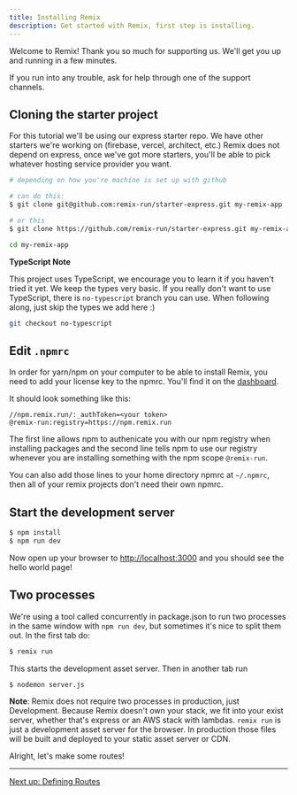 ```yaml
---
title: Installing Remix
description: Get started with Remix, first step is installing.
---
```


Welcome to Remix! Thank you so much for supporting us. We'll get you up and running in a few minutes.

If you run into any trouble, ask for help through one of the support channels.

## Cloning the starter project

For this tutorial we'll be using our express starter repo. We have other starters we're working on (firebase, vercel, architect, etc.) Remix does not depend on express, once we've got more starters, you'll be able to pick whatever hosting service provider you want.

```bash
# depending on how you're machine is set up with github

# can do this:
$ git clone git@github.com:remix-run/starter-express.git my-remix-app

# or this
$ git clone https://github.com/remix-run/starter-express.git my-remix-app

cd my-remix-app
```

**TypeScript Note**

This project uses TypeScript, we encourage you to learn it if you haven't tried it yet. We keep the types very basic. If you really don't want to use TypeScript, there is `no-typescript` branch you can use. When following along, just skip the types we add here :)

```bash
git checkout no-typescript
```

## Edit `.npmrc`

In order for yarn/npm on your computer to be able to install Remix, you need to add your license key to the npmrc. You'll find it on the [dashboard](/dashboard).

It should look something like this:

```
//npm.remix.run/:_authToken=<your token>
@remix-run:registry=https://npm.remix.run
```

The first line allows npm to authenicate you with our npm registry when installing packages and the second line tells npm to use our registry whenever you are installing something with the npm scope `@remix-run`.

You can also add those lines to your home directory npmrc at `~/.npmrc`, then all of your remix projects don't need their own npmrc.

## Start the development server

```bash
$ npm install
$ npm run dev
```

Now open up your browser to [http://localhost:3000](http://localhost:3000) and you should see the hello world page!

## Two processes

We're using a tool called concurrently in package.json to run two processes in the same window with `npm run dev`, but sometimes it's nice to split them out. In the first tab do:

```bash
$ remix run
```

This starts the development asset server. Then in another tab run

```bash
$ nodemon server.js
```

**Note**: Remix does not require two processes in production, just Development. Because Remix doesn't own your stack, we fit into your exist server, whether that's express or an AWS stack with lambdas. `remix run` is just a development asset server for the browser. In production those files will be built and deployed to your static asset server or CDN.

Alright, let's make some routes!

---

[Next up: Defining Routes](/dashboard/docs/tutorial/defining-routes)

